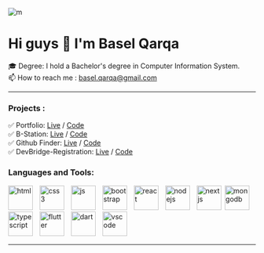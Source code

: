 
![m](https://github.com/baselmq/baselmq/assets/75625539/3f558966-3087-4489-bd67-91d3d91b33c1)


# Hi guys 👋  I'm Basel Qarqa


🎓 Degree: I hold a Bachelor's degree in Computer Information System.
<br>
📫 How to reach me : basel.qarqa@gmail.com
<hr> 
<h3 align="left">Projects : </h3>
✅  Portfolio: <a href="https://baselmq.github.io/portfolio/">Live</a> /
<a href="https://github.com/baselmq/portfolio">Code</a> <br>
✅  B-Station: <a href="https://baselmq.github.io/B-Station/">Live</a> /
<a href="https://github.com/baselmq/B-Station">Code</a> <br>
 ✅ Github Finder: <a href="https://baselmq.github.io/GitHub-API/">Live</a> /
<a href="https://github.com/baselmq/GitHub-API">Code</a> <br>
✅ DevBridge-Registration: <a href="https://baselmq.github.io/registration-devBridge/">Live</a> /
<a href="https://github.com/baselmq/registration-devBridge">Code</a> <br>

<h3 align="left">Languages and Tools:</h3>

<img src="https://github.com/baselmq/baselmq/assets/75625539/135247bc-7829-4b12-8969-57774012d1b1" alt="html" width="50" height="50"/>

<img src="https://github.com/baselmq/baselmq/assets/75625539/d8b3fdb4-d43b-448b-8b77-01e7d7b8765b" alt="css3" width="50" height="50" hspace="10"/>

<img src="https://github.com/baselmq/baselmq/assets/75625539/296dcfda-e3c7-4735-901a-ea39176b0836" alt="js" width="50" height="50"/>

<img src="https://github.com/baselmq/baselmq/assets/75625539/e8477212-84c9-4eea-b057-f31f4c1a3268" alt="bootstrap" width="50" height="50" hspace="10"/>

<img src="https://github.com/baselmq/baselmq/assets/75625539/6481a94d-281f-4013-8326-6cff1e45ebcd" alt="react" width="50" height="50"/>

<img src="https://github.com/baselmq/baselmq/assets/75625539/84e15dc3-a7eb-4c75-aa95-0cebbfa34920" alt="nodejs" width="50" height="50" hspace="10"/>

<img src="https://github.com/baselmq/baselmq/assets/75625539/5d6c1514-f55f-4a3f-a629-5709256fb919" alt="nextjs" width="50" height="50"/>

<img src="https://github.com/baselmq/baselmq/assets/75625539/43c7023e-5f7a-4dab-8206-40640c11ab7a" alt="mongodb" width="50" height="50" hspace="3"/>

<img src="https://github.com/baselmq/baselmq/assets/75625539/a10bf9f9-35b7-4a81-b64f-25f683d666bf" alt="typescript" width="50" height="50"/>

<img src="https://github.com/baselmq/baselmq/assets/75625539/ba1dbc02-10a7-441e-b654-09f0de395087" alt="flutter" width="50" height="50" hspace="10"/>

<img src="https://github.com/baselmq/baselmq/assets/75625539/8cd12d08-4cb6-46cb-aa65-e188219ff8b1" alt="dart" width="50" height="50"/>

<img src="https://github.com/baselmq/baselmq/assets/75625539/5a5cf0ca-3aee-41e2-86be-d4c1e0e20ec0" alt="vscode" width="50" height="50" hspace="10"/>

<hr> 


